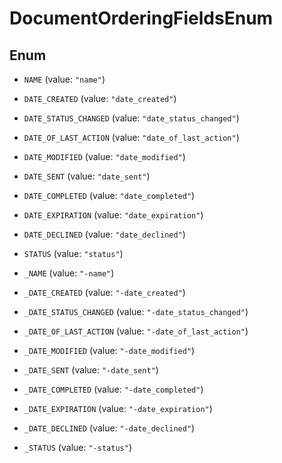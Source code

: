 

# DocumentOrderingFieldsEnum

## Enum


* `NAME` (value: `"name"`)

* `DATE_CREATED` (value: `"date_created"`)

* `DATE_STATUS_CHANGED` (value: `"date_status_changed"`)

* `DATE_OF_LAST_ACTION` (value: `"date_of_last_action"`)

* `DATE_MODIFIED` (value: `"date_modified"`)

* `DATE_SENT` (value: `"date_sent"`)

* `DATE_COMPLETED` (value: `"date_completed"`)

* `DATE_EXPIRATION` (value: `"date_expiration"`)

* `DATE_DECLINED` (value: `"date_declined"`)

* `STATUS` (value: `"status"`)

* `_NAME` (value: `"-name"`)

* `_DATE_CREATED` (value: `"-date_created"`)

* `_DATE_STATUS_CHANGED` (value: `"-date_status_changed"`)

* `_DATE_OF_LAST_ACTION` (value: `"-date_of_last_action"`)

* `_DATE_MODIFIED` (value: `"-date_modified"`)

* `_DATE_SENT` (value: `"-date_sent"`)

* `_DATE_COMPLETED` (value: `"-date_completed"`)

* `_DATE_EXPIRATION` (value: `"-date_expiration"`)

* `_DATE_DECLINED` (value: `"-date_declined"`)

* `_STATUS` (value: `"-status"`)



